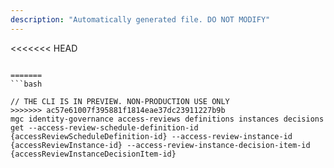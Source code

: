```yaml
---
description: "Automatically generated file. DO NOT MODIFY"
---
```


<<<<<<< HEAD
```cli

=======
```bash

// THE CLI IS IN PREVIEW. NON-PRODUCTION USE ONLY
>>>>>>> ac57e61007f395881f1814eae37dc23911227b9b
mgc identity-governance access-reviews definitions instances decisions get --access-review-schedule-definition-id {accessReviewScheduleDefinition-id} --access-review-instance-id {accessReviewInstance-id} --access-review-instance-decision-item-id {accessReviewInstanceDecisionItem-id}

```